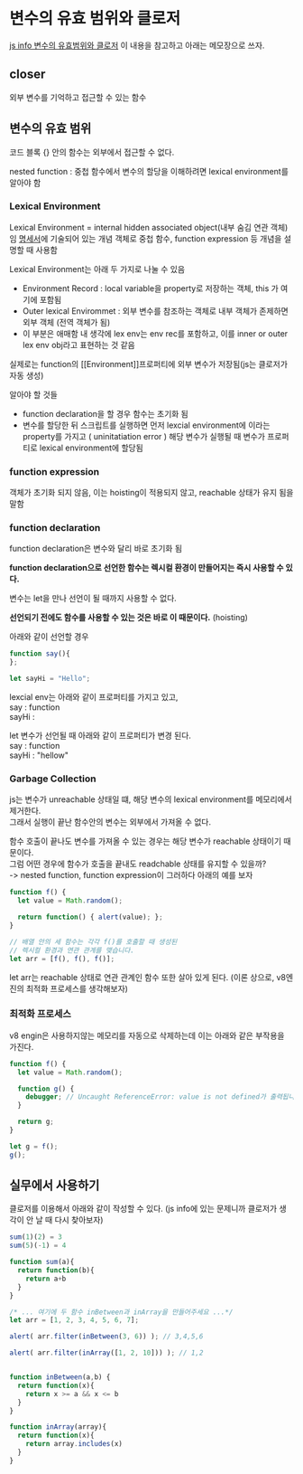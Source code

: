 # 변수의 유효 범위와 클로저

[js info 변수의 유효범위와 클로저](https://ko.javascript.info/closure#ref-844) 이 내용을 참고하고 아래는 메모장으로 쓰자.

## closer

외부 변수를 기억하고 접근할 수 있는 함수

## 변수의 유효 범위

코드 블록 {} 안의 함수는 외부에서 접근할 수 없다.

nested function : 중첩 함수에서 변수의 할당을 이해하려면 lexical environment를 알아야 함

### Lexical Environment

Lexical Environment = internal hidden associated object(내부 숨김 연관 객체)임
[명세서](https://tc39.es/ecma262/#sec-lexical-environments)에 기술되어 있는 개념 객체로
중첩 함수, function expression 등 개념을 설명할 때 사용함

Lexical Environment는 아래 두 가지로 나눌 수 있음
- Environment Record : local variable을 property로 저장하는 객체, this 가 여기에 포함됨
- Outer lexical Envirommet : 외부 변수를 참조하는 객체로 내부 객체가 존제하면 외부 객체 (전역 객체가 됨)
- 이 부분은 애매함 내 생각에 lex env는 env rec를 포함하고, 이를 inner or outer lex env obj라고 표현하는 것 같음

실제로는 function의 [[Environment]]프로퍼티에 외부 변수가 저장됨(js는 클로저가 자동 생성)

알아야 할 것들
- function declaration을 할 경우 함수는 초기화 됨
- 변수를 할당한 뒤 스크립트를 실행하면 먼저 lexcial environment에 <uninitiation>이라는 property를 가지고 ( uninitatiation error )
해당 변수가 실행될 때 변수가 프로퍼티로 lexical environment에 할당됨
### function expression

객체가 초기화 되지 않음, 이는 hoisting이 적용되지 않고, reachable 상태가 유지 됨을 말함

### function declaration

function declaration은 변수와 달리 바로 초기화 됨

**function declaration으로 선언한 함수는 렉시컬 환경이 만들어지는 즉시 사용할 수 있다.**

변수는 let을 만나 선언이 될 때까지 사용할 수 없다.

**선언되기 전에도 함수를 사용할 수 있는 것은 바로 이 때문이다.** (hoisting)

아래와 같이 선언할 경우
```js
function say(){
};

let sayHi = "Hello";
```
lexcial env는 아래와 같이 프로퍼티를 가지고 있고,  
say : function   
sayHi : <uninitiation>  

let 변수가 선언될 때 아래와 같이 프로퍼티가 변경 된다.  
say : function  
sayHi : "hellow"  

### Garbage Collection

js는 변수가 unreachable 상태일 떄, 해당 변수의 lexical environment를 메모리에서 제거한다.  
그래서 실행이 끝난 함수안의 변수는 외부에서 가져올 수 없다. 

함수 호출이 끝나도 변수를 가져올 수 있는 경우는 해당 변수가 reachable 상태이기 때문이다.   
그럼 어떤 경우에 함수가 호출을 끝내도 readchable 상태를 유지할 수 있을까?  
-> nested function, function expression이 그러하다 아래의 예를 보자

```js
function f() {
  let value = Math.random();

  return function() { alert(value); };
}

// 배열 안의 세 함수는 각각 f()를 호출할 때 생성된
// 렉시컬 환경과 연관 관계를 맺습니다.
let arr = [f(), f(), f()];
```
let arr는 reachable 상태로 연관 관계인 함수 또한 살아 있게 된다. (이론 상으로, v8엔진의 최적화 프로세스를 생각해보자)

### 최적화 프로세스

v8 engin은 사용하지않는 메모리를 자동으로 삭제하는데 이는 아래와 같은 부작용을 가진다.

```js
function f() {
  let value = Math.random();

  function g() {
    debugger; // Uncaught ReferenceError: value is not defined가 출력됩니다.
  }

  return g;
}

let g = f();
g();
```

## 실무에서 사용하기

클로저를 이용해서 아래와 같이 작성할 수 있다. (js info에 있는 문제니까 클로저가 생각이 안 날 때 다시 찾아보자)

```js
sum(1)(2) = 3
sum(5)(-1) = 4

function sum(a){
  return function(b){
    return a+b
  } 
}
```
```js
/* ... 여기에 두 함수 inBetween과 inArray을 만들어주세요 ...*/
let arr = [1, 2, 3, 4, 5, 6, 7];

alert( arr.filter(inBetween(3, 6)) ); // 3,4,5,6

alert( arr.filter(inArray([1, 2, 10])) ); // 1,2


function inBetween(a,b) {
  return function(x){
    return x >= a && x <= b
  }
}

function inArray(array){
  return function(x){
    return array.includes(x) 
  }
}
```

